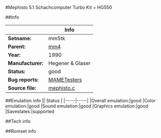 #Mephisto 5.1 Schachcomputer Turbo Kit + HG550

##Info

||Info|
|-----|-----|
|**Setname:**|mm5tk
|**Parent:**|[mm4](mm4.md)
|**Year:**|1990
|**Manufacturer:**|Hegener & Glaser
|**Status:**|good
|**Bug reports:**|[MAMETesters](http://mametesters.org/view_all_set.php?type=1&temporary=y&search=mephisto.c)
|**Source file:**|[mephisto.c](https://github.com/mamedev/mame/blob/master/src/mess/drivers/mephisto.c)

##Emulation info
|| Status |
|-----|-----|
|Overall emulation:|good
|Color emulation:|good
|Sound emulation:|good
|Graphics emulation:|good
|Savestates:|supported

##Tech info

##Romset info

<!--- START OF EDITED COMMENT DO NOT TOUCH TEXT ABOVE-->
